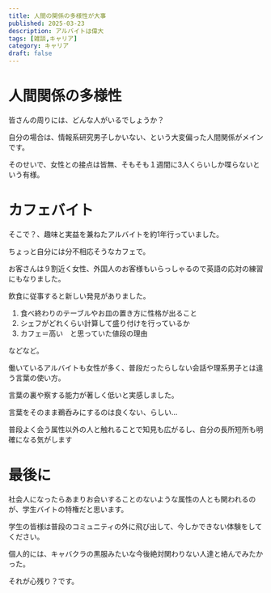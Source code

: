 ```yaml
---
title: 人間の関係の多様性が大事
published: 2025-03-23
description: アルバイトは偉大
tags: [雑談,キャリア]
category: キャリア
draft: false
---
```

# 人間関係の多様性

皆さんの周りには、どんな人がいるでしょうか？

自分の場合は、情報系研究男子しかいない、という大変偏った人間関係がメインです。

そのせいで、女性との接点は皆無、そもそも１週間に3人くらいしか喋らないという有様。

# カフェバイト

そこで？、趣味と実益を兼ねたアルバイトを約1年行っていました。

ちょっと自分には分不相応そうなカフェで。

お客さんは９割近く女性、外国人のお客様もいらっしゃるので英語の応対の練習にもなりました。

飲食に従事すると新しい発見がありました。

1. 食べ終わりのテーブルやお皿の置き方に性格が出ること
2. シェフがどれくらい計算して盛り付けを行っているか
3. カフェ＝高い　と思っていた値段の理由

などなど。

働いているアルバイトも女性が多く、普段だったらしない会話や理系男子とは違う言葉の使い方。

言葉の裏や察する能力が著しく低いと実感しました。

言葉をそのまま鵜呑みにするのは良くない、らしい...

普段よく会う属性以外の人と触れることで知見も広がるし、自分の長所短所も明確になる気がします

# 最後に

社会人になったらあまりお会いすることのないような属性の人とも関われるのが、学生バイトの特権だと思います。

学生の皆様は普段のコミュニティの外に飛び出して、今しかできない体験をしてください。

個人的には、キャバクラの黒服みたいな今後絶対関わりない人達と絡んでみたかった。

それが心残り？です。